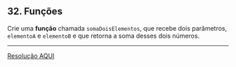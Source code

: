 <div class="layout-pane__container"><div id="main-splitpane-left" class="coding-question__left-pane"><section class="question-view__title-wrapper"><h1 class="question-view__title">32. Funções</h1></section><section class="question-view__instruction"><div class="candidate-rich-text"><div id="aiipph3lo1l-instruction"><p>Crie uma <strong>função</strong> chamada&nbsp;<code>somaDoisElementos</code>, que recebe&nbsp;dois parâmetros, <code>elementoA</code> e <code>elementoB</code> e que retorna&nbsp;a soma desses dois números.</p>
</div></div></section></div></div>

____

[Resolução AQUI](https://github.com/luelencavalheiro/curso-introdutorio-javascript/blob/main/exercicio-32/resolucao.js)